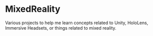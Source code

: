 # MixedReality
Various projects to help me learn concepts related to Unity, HoloLens, Immersive Headsets, or things related to mixed reality.

